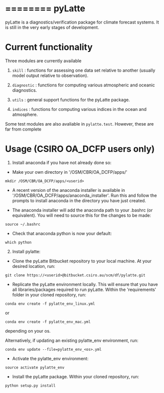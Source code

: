 ========
pyLatte
========

pyLatte is a diagnostics/verification package for climate forecast systems. It is still in the very early stages of development.

Current functionality
======================

Three modules are currently available

1. ``skill`` : functions for assessing one data set relative to another (usually model output relative to observation).

2. ``diagnostic`` : functions for computing various atmospheric and oceanic diagnostics.

3. ``utils`` : general support functions for the pyLatte package. 

4. ``indices`` : functions for computing various indices in the ocean and atmosphere.

Some test modules are also avaliable in ``pylatte.test``. However, these are far from complete 

Usage (CSIRO OA\_DCFP users only)
==================================

1. Install anaconda if you have not already done so:

* Make your own directory in '/OSM/CBR/OA\_DCFP/apps/'

``mkdir /OSM/CBR/OA_DCFP/apps/<userid>``

* A recent version of the anaconda installer is available in '/OSM/CBR/OA\_DCFP/apps/anaconda\_installer'. Run this and follow the prompts to install anaconda in the directory you have just created.

* The anaconda installer will add the anaconda path to your .bashrc (or equivalent). You will need to source this for the changes to be made:

``source ~/.bashrc``

* Check that anaconda python is now your default:

``which python``

2. Install pylatte:

* Clone the pyLatte Bitbucket repository to your local machine. At your desired location, run:

``git clone https://<userid>@bitbucket.csiro.au/scm/df/pylatte.git``

* Replicate the pyLatte environment locally. This will ensure that you have all libraries/packages required to run pyLatte. Within the 'requirements' folder in your cloned repository, run:  
  
``conda env create -f pylatte_env_linux.yml``  
  
or  
  
``conda env create -f pylatte_env_mac.yml``  
  
depending on your os.  
  
Alternatively, if updating an existing pylatte\_env environment, run:  

``conda env update --file=pylatte_env_<os>.yml``

* Activate the pylatte\_env environment:

``source activate pylatte_env``

* Install the pyLatte package. Within your cloned repository, run:

``python setup.py install``

